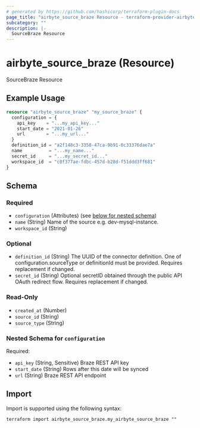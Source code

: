 ```yaml
---
# generated by https://github.com/hashicorp/terraform-plugin-docs
page_title: "airbyte_source_braze Resource - terraform-provider-airbyte"
subcategory: ""
description: |-
  SourceBraze Resource
---
```


# airbyte_source_braze (Resource)

SourceBraze Resource

## Example Usage

```terraform
resource "airbyte_source_braze" "my_source_braze" {
  configuration = {
    api_key    = "...my_api_key..."
    start_date = "2021-01-26"
    url        = "...my_url..."
  }
  definition_id = "a2f148c3-3358-47ca-9b91-0c33376dae7a"
  name          = "...my_name..."
  secret_id     = "...my_secret_id..."
  workspace_id  = "c0f377ae-fdbc-457d-b28d-f51ddd3ff681"
}
```

<!-- schema generated by tfplugindocs -->
## Schema

### Required

- `configuration` (Attributes) (see [below for nested schema](#nestedatt--configuration))
- `name` (String) Name of the source e.g. dev-mysql-instance.
- `workspace_id` (String)

### Optional

- `definition_id` (String) The UUID of the connector definition. One of configuration.sourceType or definitionId must be provided. Requires replacement if changed.
- `secret_id` (String) Optional secretID obtained through the public API OAuth redirect flow. Requires replacement if changed.

### Read-Only

- `created_at` (Number)
- `source_id` (String)
- `source_type` (String)

<a id="nestedatt--configuration"></a>
### Nested Schema for `configuration`

Required:

- `api_key` (String, Sensitive) Braze REST API key
- `start_date` (String) Rows after this date will be synced
- `url` (String) Braze REST API endpoint

## Import

Import is supported using the following syntax:

```shell
terraform import airbyte_source_braze.my_airbyte_source_braze ""
```
